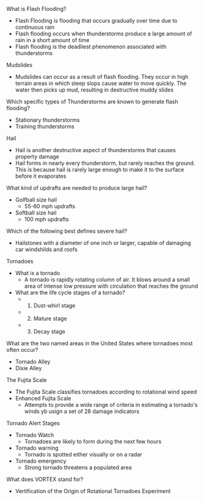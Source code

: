 What is Flash Flooding?
- Flash Flooding is flooding that occurs gradually over time due to continuous rain 
- Flash flooding occurs when thunderstorms produce a large amount of rain in a short amount of time 
- Flash flooding is the deadliest phenomenon associated with thunderstorms 

Mudslides
- Mudslides can occur as a result of flash flooding. They occur in high terrain areas in which steep slops cause water to move quickly. The water then picks up mud, resulting in destructive muddy slides 

Which specific types of Thunderstorms are known to generate flash flooding?
- Stationary thunderstorms 
- Training thunderstorms 

Hail 
- Hail is another destructive aspect of thunderstorms that causes property damage
- Hail forms in nearly every thunderstorm, but rarely reaches the ground. This is because hail is rarely large enough to make it to the surface before it evaporates 

What kind of updrafts are needed to produce large hail?
- Golfball size hail 
	- 55-60 mph updrafts
- Softball size hail 
	- 100 mph updrafts 

Which of the following best defines severe hail?
- Hailstones with a diameter of one inch or larger, capable of damaging car windshilds and roofs 

Tornadoes 
- What is a tornado
	- A tornado is rapidly rotating column of air. It blows around a small area of intense low pressure with circulation that reaches the ground 
- What are the life cycle stages of a tornado?
	- 1. Dust-whirl stage
	- 2. Mature stage 
	- 3. Decay stage 

What are the two named areas in the United States where tornadoes most often occur?
- Tornado Alley 
- Dixie Alley 

The Fujita Scale 
- The Fujita Scale classifies tornadoes according to rotational wind speed 
- Enhanced Fujita Scale 
	- Attempts to provide a wide range of criteria in estimating a tornado's winds yb usign a set of 28 damage indicators 

Tornado Alert Stages
- Tornado Watch
	- Tornadoes are likely to form during the next few hours 
- Tornado warning 
	- Tornado is spotted either visually or on a radar 
- Tornado emergency 
	- Strong tornado threatens a populated area 

What does VORTEX stand for?
- Vertification of the Origin of Rotational Tornadoes Experiment 






